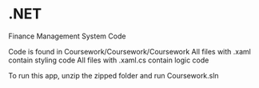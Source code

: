 # .NET

Finance Management System Code

Code is found in Coursework/Coursework/Coursework
All files with .xaml contain styling code
All files with .xaml.cs contain logic code

To run this app, unzip the zipped folder and run Coursework.sln
